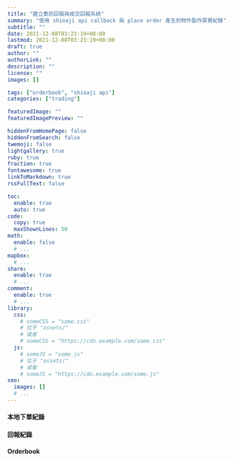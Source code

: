```yaml
---
title: "建立委託回報與成交回報系統"
summary: "使用 shioaji api callback 與 place order 產生的物件製作買賣紀錄"
subtitle: ""
date: 2021-12-08T03:23:19+08:00
lastmod: 2021-12-08T03:23:19+08:00
draft: true
author: ""
authorLink: ""
description: ""
license: ""
images: []

tags: ["orderbook", "shioaji api"]
categories: ["trading"]

featuredImage: ""
featuredImagePreview: ""

hiddenFromHomePage: false
hiddenFromSearch: false
twemoji: false
lightgallery: true
ruby: true
fraction: true
fontawesome: true
linkToMarkdown: true
rssFullText: false

toc:
  enable: true
  auto: true
code:
  copy: true
  maxShownLines: 50
math:
  enable: false
  # ...
mapbox:
  # ...
share:
  enable: true
  # ...
comment:
  enable: true
  # ...
library:
  css:
    # someCSS = "some.css"
    # 位于 "assets/"
    # 或者
    # someCSS = "https://cdn.example.com/some.css"
  js:
    # someJS = "some.js"
    # 位于 "assets/"
    # 或者
    # someJS = "https://cdn.example.com/some.js"
seo:
  images: []
  # ...
---
```


#### 本地下單紀錄

#### 回報紀錄

#### Orderbook
